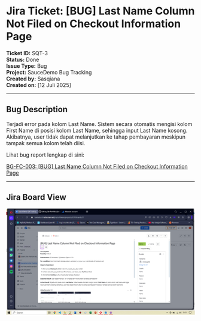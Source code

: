 # Jira Ticket: [BUG]  Last Name Column Not Filed on Checkout Information Page

**Ticket ID:** SQT-3    
**Status:** Done      
**Issue Type:** Bug          
**Project:** SauceDemo Bug Tracking  
**Created by:** Sasqiana  
**Created on:** [12 Juli 2025]

---

## Bug Description

Terjadi error pada kolom Last Name. Sistem secara otomatis mengisi kolom First Name di posisi kolom Last Name, sehingga input Last Name kosong. Akibatnya, user tidak dapat melanjutkan ke tahap pembayaran meskipun tampak semua kolom telah diisi.

Lihat bug report lengkap di sini:  

[BG-FC-003: [BUG] Last Name Column Not Filed on Checkout Information Page](https://github.com/Sasqiana/QA-Portfolio/blob/main/bug-reports/functional-bug/fail-to-field-the-column.md)

---

## Jira Board View

![Jira SQT-3](../documentations/Jira-Bug-Functional.png)
